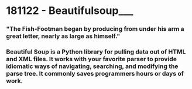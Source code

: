 # 181122 - Beautifulsoup___

### "The Fish-Footman began by producing from under his arm a great letter, nearly as large as himself."
### Beautiful Soup is a Python library for pulling data out of HTML and XML files. It works with your favorite parser to provide idiomatic ways of navigating, searching, and modifying the parse tree. It commonly saves programmers hours or days of work.
